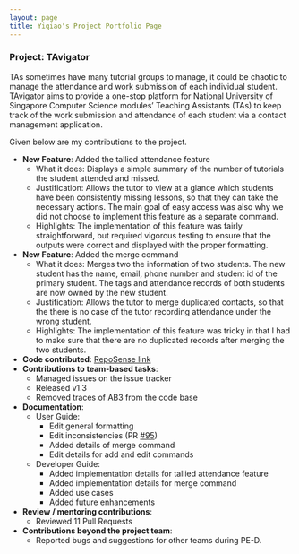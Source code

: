 ```yaml
---
layout: page
title: Yiqiao's Project Portfolio Page
---
```


### Project: TAvigator

TAs sometimes have many tutorial groups to manage, it could be chaotic to manage the attendance and work submission of
each individual student. TAvigator aims to provide a one-stop platform for National University of Singapore
Computer Science modules’ Teaching Assistants (TAs) to keep track of the work submission and attendance of each student
via a contact management application.

Given below are my contributions to the project.

* **New Feature**: Added the tallied attendance feature
  * What it does: Displays a simple summary of the number of tutorials the student attended and missed. 
  * Justification: Allows the tutor to view at a glance which students have been consistently missing lessons, so that they can take the necessary actions. The main goal of easy access was also why we did not choose to implement this feature as a separate command.
  * Highlights: The implementation of this feature was fairly straightforward, but required vigorous testing to ensure that the outputs were correct and displayed with the proper formatting.
* **New Feature**: Added the merge command
  * What it does: Merges two the information of two students. The new student has the name, email, phone number and student id of the primary student. The tags and attendance records of both students are now owned by the new student. 
  * Justification: Allows the tutor to merge duplicated contacts, so that the there is no case of the tutor recording attendance under the wrong student. 
  * Highlights: The implementation of this feature was tricky in that I had to make sure that there are no duplicated records after merging the two students. 
* **Code contributed**: [RepoSense link](https://nus-cs2103-ay2324s1.github.io/tp-dashboard/?search=&sort=groupTitle&sortWithin=title&timeframe=commit&mergegroup=&groupSelect=groupByRepos&breakdown=true&checkedFileTypes=docs~functional-code~test-code&since=2023-09-22&tabOpen=true&tabType=authorship&tabAuthor=anthonytamzil&tabRepo=AY2324S1-CS2103T-T09-4%2Ftp%5Bmaster%5D&authorshipIsMergeGroup=false&authorshipFileTypes=&authorshipIsBinaryFileTypeChecked=false&authorshipIsIgnoredFilesChecked=false)
* **Contributions to team-based tasks**:
  * Managed issues on the issue tracker
  * Released v1.3
  * Removed traces of AB3 from the code base
* **Documentation**:
    * User Guide:
      * Edit general formatting 
      * Edit inconsistencies (PR [#95](https://github.com/AY2324S1-CS2103T-T09-4/tp/pull/95))
      * Added details of merge command 
      * Edit details for add and edit commands
    * Developer Guide:
      * Added implementation details for tallied attendance feature 
      * Added implementation details for merge command 
      * Added use cases
      * Added future enhancements 
* **Review / mentoring contributions**:
  * Reviewed 11 Pull Requests 
* **Contributions beyond the project team**:
  * Reported bugs and suggestions for other teams during PE-D.
